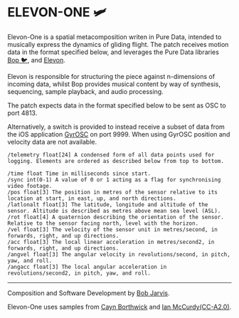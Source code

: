 # ELEVON-ONE 🛩

Elevon-One is a spatial metacomposition writen in Pure Data, intended to musically express the dynamics of gliding flight.  The patch receives motion data in the format specified below, and leverages the Pure Data libraries [Bop 🐦](https://github.com/zealtv/bop), and [Elevon](https://github.com/zealtv/elevon).

Elevon is responsible for structuring the piece against n-dimensions of incoming data, whilst Bop provides musical content by way of synthesis, sequencing, sample playback, and audio processing.

The patch expects data in the format specified below to be sent as OSC to port 4813.

Alternatively, a switch is provided to instead receive a subset of data from the iOS application [GyrOSC](https://www.bitshapesoftware.com/instruments/gyrosc/) on port 9999.  When using GyrOSC position and velocity data are not available.


```
/telemetry float[24] A condensed form of all data points used for logging. Elements are ordered as described below from top to bottom.

/time float Time in milliseconds since start.
/sync int(0-1) A value of 0 or 1 acting as a flag for synchronising video footage.
/pos float[3] The position in metres of the sensor relative to its location at start, in east, up, and north directions.
/latlonalt float[3] The latitude, longitude and altitude of the sensor. Altitude is described as metres above mean sea level (ASL).
/rot float[4] A quaternion describing the orientation of the sensor. Relative to the sensor facing north, level with the horizon.
/vel float[3] The velocity of the sensor unit in metres/second, in forwards, right, and up directions.
/acc float[3] The local linear acceleration in metres/second2, in forwards, right, and up directions.
/angvel float[3] The angular velocity in revolutions/second, in pitch, yaw, and roll.
/angacc float[3] The local angular acceleration in revolutions/second2, in pitch, yaw, and roll.
```

---

Composition and Software Development by [Bob Jarvis](https://zeal.co).

Elevon-One uses samples from [Cayn Borthwick](https://caynborthwick.com/) and [Ian McCurdy](http://www.iainmccurdy.org/soundlibrary.html)[(CC-A2.0)](https://creativecommons.org/licenses/by/2.0/).	
